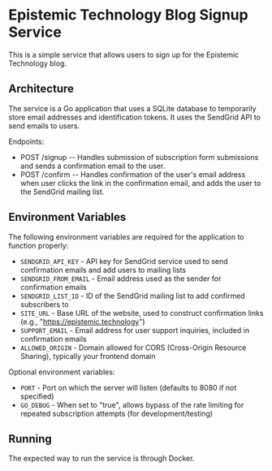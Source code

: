# Epistemic Technology Blog Signup Service

This is a simple service that allows users to sign up for the Epistemic Technology blog.

## Architecture

The service is a Go application that uses a SQLite database to temporarily store email addresses and identification tokens. It uses the SendGrid API to send emails to users.

Endpoints:

- POST /signup -- Handles submission of subscription form submissions and sends a confirmation email to the user.
- POST /confirm -- Handles confirmation of the user's email address when user clicks the link in the confirmation email, and adds the user to the SendGrid mailing list.

## Environment Variables

The following environment variables are required for the application to function properly:

- `SENDGRID_API_KEY` - API key for SendGrid service used to send confirmation emails and add users to mailing lists
- `SENDGRID_FROM_EMAIL` - Email address used as the sender for confirmation emails
- `SENDGRID_LIST_ID` - ID of the SendGrid mailing list to add confirmed subscribers to
- `SITE_URL` - Base URL of the website, used to construct confirmation links (e.g., "https://epistemic.technology")
- `SUPPORT_EMAIL` - Email address for user support inquiries, included in confirmation emails
- `ALLOWED_ORIGIN` - Domain allowed for CORS (Cross-Origin Resource Sharing), typically your frontend domain

Optional environment variables:

- `PORT` - Port on which the server will listen (defaults to 8080 if not specified)
- `GO_DEBUG` - When set to "true", allows bypass of the rate limiting for repeated subscription attempts (for development/testing)

## Running

The expected way to run the service is through Docker.
